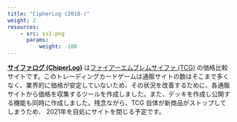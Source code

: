```yaml
---
title: "CipherLog (2018-)"
weight: 2
resources:
    - src: ss1.png
      params:
          weight: -100
---
```


**[サイファログ (ChiperLog)](https://cipherlog.info/#/)** は[ファイアーエムブレムサイファ (TCG)](https://fecipher.jp/) の価格比較サイトです。このトレーディングカードゲームは通販サイトの数はそこまで多くなく、業界的に価格が安定していないため、その状況を改善するために、各通販サイトから価格を収集するツールを作成しました。また、デッキを作成し公開する機能も同時に作成しました。残念ながら、TCG 自体が新商品がストップしてしまうため、 2021年を目処にサイトを閉じる予定です。